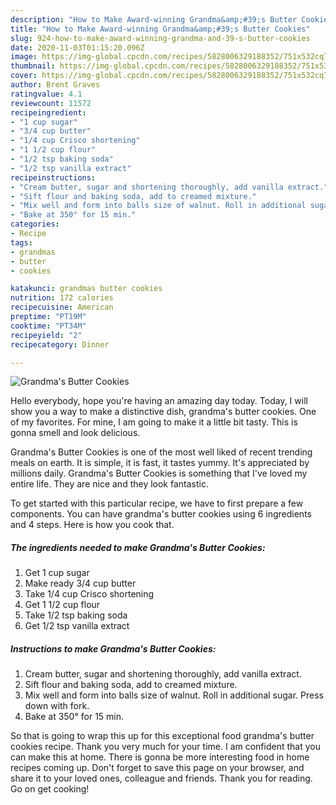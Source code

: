 ```yaml
---
description: "How to Make Award-winning Grandma&amp;#39;s Butter Cookies"
title: "How to Make Award-winning Grandma&amp;#39;s Butter Cookies"
slug: 924-how-to-make-award-winning-grandma-and-39-s-butter-cookies
date: 2020-11-03T01:15:20.096Z
image: https://img-global.cpcdn.com/recipes/5828006329188352/751x532cq70/grandmas-butter-cookies-recipe-main-photo.jpg
thumbnail: https://img-global.cpcdn.com/recipes/5828006329188352/751x532cq70/grandmas-butter-cookies-recipe-main-photo.jpg
cover: https://img-global.cpcdn.com/recipes/5828006329188352/751x532cq70/grandmas-butter-cookies-recipe-main-photo.jpg
author: Brent Graves
ratingvalue: 4.1
reviewcount: 11572
recipeingredient:
- "1 cup sugar"
- "3/4 cup butter"
- "1/4 cup Crisco shortening"
- "1 1/2 cup flour"
- "1/2 tsp baking soda"
- "1/2 tsp vanilla extract"
recipeinstructions:
- "Cream butter, sugar and shortening thoroughly, add vanilla extract."
- "Sift flour and baking soda, add to creamed mixture."
- "Mix well and form into balls size of walnut. Roll in additional sugar. Press down with fork."
- "Bake at 350° for 15 min."
categories:
- Recipe
tags:
- grandmas
- butter
- cookies

katakunci: grandmas butter cookies 
nutrition: 172 calories
recipecuisine: American
preptime: "PT19M"
cooktime: "PT34M"
recipeyield: "2"
recipecategory: Dinner

---
```



![Grandma&#39;s Butter Cookies](https://img-global.cpcdn.com/recipes/5828006329188352/751x532cq70/grandmas-butter-cookies-recipe-main-photo.jpg)

Hello everybody, hope you're having an amazing day today. Today, I will show you a way to make a distinctive dish, grandma&#39;s butter cookies. One of my favorites. For mine, I am going to make it a little bit tasty. This is gonna smell and look delicious.

Grandma&#39;s Butter Cookies is one of the most well liked of recent trending meals on earth. It is simple, it is fast, it tastes yummy. It's appreciated by millions daily. Grandma&#39;s Butter Cookies is something that I've loved my entire life. They are nice and they look fantastic.




To get started with this particular recipe, we have to first prepare a few components. You can have grandma&#39;s butter cookies using 6 ingredients and 4 steps. Here is how you cook that.

<!--inarticleads1-->

##### The ingredients needed to make Grandma&#39;s Butter Cookies:

1. Get 1 cup sugar
1. Make ready 3/4 cup butter
1. Take 1/4 cup Crisco shortening
1. Get 1 1/2 cup flour
1. Take 1/2 tsp baking soda
1. Get 1/2 tsp vanilla extract




<!--inarticleads2-->

##### Instructions to make Grandma&#39;s Butter Cookies:

1. Cream butter, sugar and shortening thoroughly, add vanilla extract.
1. Sift flour and baking soda, add to creamed mixture.
1. Mix well and form into balls size of walnut. Roll in additional sugar. Press down with fork.
1. Bake at 350° for 15 min.




So that is going to wrap this up for this exceptional food grandma&#39;s butter cookies recipe. Thank you very much for your time. I am confident that you can make this at home. There is gonna be more interesting food in home recipes coming up. Don't forget to save this page on your browser, and share it to your loved ones, colleague and friends. Thank you for reading. Go on get cooking!
